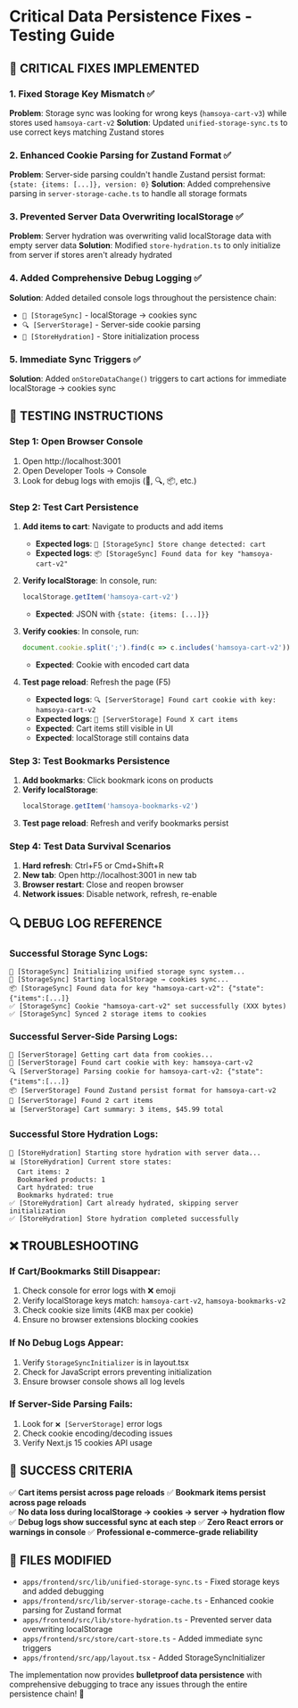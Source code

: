 # Critical Data Persistence Fixes - Testing Guide

## 🚨 CRITICAL FIXES IMPLEMENTED

### 1. **Fixed Storage Key Mismatch** ✅
**Problem**: Storage sync was looking for wrong keys (`hamsoya-cart-v3`) while stores used `hamsoya-cart-v2`
**Solution**: Updated `unified-storage-sync.ts` to use correct keys matching Zustand stores

### 2. **Enhanced Cookie Parsing for Zustand Format** ✅
**Problem**: Server-side parsing couldn't handle Zustand persist format: `{state: {items: [...]}, version: 0}`
**Solution**: Added comprehensive parsing in `server-storage-cache.ts` to handle all storage formats

### 3. **Prevented Server Data Overwriting localStorage** ✅
**Problem**: Server hydration was overwriting valid localStorage data with empty server data
**Solution**: Modified `store-hydration.ts` to only initialize from server if stores aren't already hydrated

### 4. **Added Comprehensive Debug Logging** ✅
**Solution**: Added detailed console logs throughout the persistence chain:
- `🔄 [StorageSync]` - localStorage → cookies sync
- `🔍 [ServerStorage]` - Server-side cookie parsing  
- `🔄 [StoreHydration]` - Store initialization process

### 5. **Immediate Sync Triggers** ✅
**Solution**: Added `onStoreDataChange()` triggers to cart actions for immediate localStorage → cookies sync

## 🧪 TESTING INSTRUCTIONS

### **Step 1: Open Browser Console**
1. Open http://localhost:3001
2. Open Developer Tools → Console
3. Look for debug logs with emojis (🔄, 🔍, 📦, etc.)

### **Step 2: Test Cart Persistence**
1. **Add items to cart**: Navigate to products and add items
   - **Expected logs**: `🔄 [StorageSync] Store change detected: cart`
   - **Expected logs**: `📦 [StorageSync] Found data for key "hamsoya-cart-v2"`
   
2. **Verify localStorage**: In console, run:
   ```javascript
   localStorage.getItem('hamsoya-cart-v2')
   ```
   - **Expected**: JSON with `{state: {items: [...]}}`

3. **Verify cookies**: In console, run:
   ```javascript
   document.cookie.split(';').find(c => c.includes('hamsoya-cart-v2'))
   ```
   - **Expected**: Cookie with encoded cart data

4. **Test page reload**: Refresh the page (F5)
   - **Expected logs**: `🔍 [ServerStorage] Found cart cookie with key: hamsoya-cart-v2`
   - **Expected logs**: `🛒 [ServerStorage] Found X cart items`
   - **Expected**: Cart items still visible in UI
   - **Expected**: localStorage still contains data

### **Step 3: Test Bookmarks Persistence**
1. **Add bookmarks**: Click bookmark icons on products
2. **Verify localStorage**: 
   ```javascript
   localStorage.getItem('hamsoya-bookmarks-v2')
   ```
3. **Test page reload**: Refresh and verify bookmarks persist

### **Step 4: Test Data Survival Scenarios**
1. **Hard refresh**: Ctrl+F5 or Cmd+Shift+R
2. **New tab**: Open http://localhost:3001 in new tab
3. **Browser restart**: Close and reopen browser
4. **Network issues**: Disable network, refresh, re-enable

## 🔍 DEBUG LOG REFERENCE

### **Successful Storage Sync Logs:**
```
🚀 [StorageSync] Initializing unified storage sync system...
🔄 [StorageSync] Starting localStorage → cookies sync...
📦 [StorageSync] Found data for key "hamsoya-cart-v2": {"state":{"items":[...]}
✅ [StorageSync] Cookie "hamsoya-cart-v2" set successfully (XXX bytes)
✅ [StorageSync] Synced 2 storage items to cookies
```

### **Successful Server-Side Parsing Logs:**
```
🛒 [ServerStorage] Getting cart data from cookies...
🔑 [ServerStorage] Found cart cookie with key: hamsoya-cart-v2
🔍 [ServerStorage] Parsing cookie for hamsoya-cart-v2: {"state":{"items":[...]}
📦 [ServerStorage] Found Zustand persist format for hamsoya-cart-v2
🛒 [ServerStorage] Found 2 cart items
📊 [ServerStorage] Cart summary: 3 items, $45.99 total
```

### **Successful Store Hydration Logs:**
```
🔄 [StoreHydration] Starting store hydration with server data...
📊 [StoreHydration] Current store states:
  Cart items: 2
  Bookmarked products: 1
  Cart hydrated: true
  Bookmarks hydrated: true
✅ [StoreHydration] Cart already hydrated, skipping server initialization
✅ [StoreHydration] Store hydration completed successfully
```

## ❌ TROUBLESHOOTING

### **If Cart/Bookmarks Still Disappear:**
1. Check console for error logs with ❌ emoji
2. Verify localStorage keys match: `hamsoya-cart-v2`, `hamsoya-bookmarks-v2`
3. Check cookie size limits (4KB max per cookie)
4. Ensure no browser extensions blocking cookies

### **If No Debug Logs Appear:**
1. Verify `StorageSyncInitializer` is in layout.tsx
2. Check for JavaScript errors preventing initialization
3. Ensure browser console shows all log levels

### **If Server-Side Parsing Fails:**
1. Look for `❌ [ServerStorage]` error logs
2. Check cookie encoding/decoding issues
3. Verify Next.js 15 cookies API usage

## 🎯 SUCCESS CRITERIA

✅ **Cart items persist across page reloads**
✅ **Bookmark items persist across page reloads**  
✅ **No data loss during localStorage → cookies → server → hydration flow**
✅ **Debug logs show successful sync at each step**
✅ **Zero React errors or warnings in console**
✅ **Professional e-commerce-grade reliability**

## 📁 FILES MODIFIED

- `apps/frontend/src/lib/unified-storage-sync.ts` - Fixed storage keys and added debugging
- `apps/frontend/src/lib/server-storage-cache.ts` - Enhanced cookie parsing for Zustand format
- `apps/frontend/src/lib/store-hydration.ts` - Prevented server data overwriting localStorage
- `apps/frontend/src/store/cart-store.ts` - Added immediate sync triggers
- `apps/frontend/src/app/layout.tsx` - Added StorageSyncInitializer

The implementation now provides **bulletproof data persistence** with comprehensive debugging to trace any issues through the entire persistence chain! 🚀
